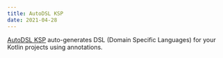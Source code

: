 ```yaml
---
title: AutoDSL KSP
date: 2021-04-28
---
```


[AutoDSL KSP](https://github.com/F43nd1r/autodsl-ksp) auto-generates DSL (Domain Specific Languages) for your Kotlin projects using annotations.